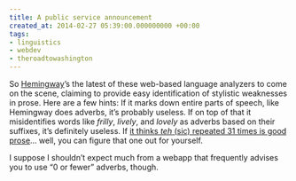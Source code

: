 ```yaml
---
title: A public service announcement
created_at: 2014-02-27 05:39:00.000000000 +00:00
tags:
- linguistics
- webdev
- theroadtowashington
---
```


So [Hemingway](http://hemingwayapp.com/)’s the latest of these web-based
language analyzers to come on the scene, claiming to provide easy
identification of stylistic weaknesses in prose. Here are a few hints:
If it marks down entire parts of speech, like Hemingway does adverbs,
it’s probably useless. If on top of that it misidentifies words like
*frilly*, *lively*, and *lovely* as adverbs based on their suffixes,
it’s definitely useless. If [it thinks *teh* (sic) repeated 31 times is
good prose](http://languagelog.ldc.upenn.edu/nll/?p=10416)… well, you
can figure that one out for yourself.

I suppose I shouldn’t expect much from a webapp that frequently advises
you to use “0 or fewer” adverbs, though.
